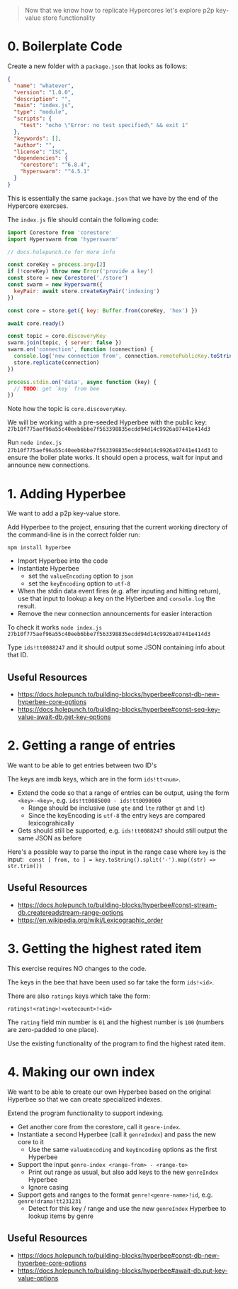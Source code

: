 > Now that we know how to replicate Hypercores let's explore p2p key-value store functionality

# 0. Boilerplate Code

Create a new folder with a `package.json` that looks as follows: 

```json
{
  "name": "whatever",
  "version": "1.0.0",
  "description": "",
  "main": "index.js",
  "type": "module",
  "scripts": {
    "test": "echo \"Error: no test specified\" && exit 1"
  },
  "keywords": [],
  "author": "",
  "license": "ISC",
  "dependencies": {
    "corestore": "^6.8.4",
    "hyperswarm": "^4.5.1"
  }
}
```

This is essentially the same `package.json` that we have by the end of the Hypercore exercses.

The `index.js` file should contain the following code:

```js
import Corestore from 'corestore'
import Hyperswarm from 'hyperswarm'

// docs.holepunch.to for more info

const coreKey = process.argv[2]
if (!coreKey) throw new Error('provide a key')
const store = new Corestore('./store')
const swarm = new Hyperswarm({
  keyPair: await store.createKeyPair('indexing')
})

const core = store.get({ key: Buffer.from(coreKey, 'hex') })

await core.ready()

const topic = core.discoveryKey
swarm.join(topic, { server: false })
swarm.on('connection', function (connection) {
  console.log('new connection from', connection.remotePublicKey.toString('hex'))
  store.replicate(connection)
})

process.stdin.on('data', async function (key) {
  // TODO: get `key` from bee
})
```

Note how the topic is `core.discoveryKey`.

We will be working with a pre-seeded Hyperbee with the public key: `27b10f775aef96a55c40eeb6bbe7f563398835ecdd94d14c9926a07441e414d3`

Run `node index.js 27b10f775aef96a55c40eeb6bbe7f563398835ecdd94d14c9926a07441e414d3` to ensure the boiler plate works. It should open a process, wait for input and announce new connections.


# 1. Adding Hyperbee

We want to add a p2p key-value store. 

Add Hyperbee to the project, ensuring that the current working directory of the command-line is in the correct folder run:

```
npm install hyperbee
```

* Import Hyperbee into the code
* Instantiate Hyperbee
  * set the `valueEncoding` option to `json`
  * set the `keyEncoding` option to `utf-8`
* When the stdin data event fires (e.g. after inputing and hitting return), use that input to lookup a key on the Hyberbee and `console.log` the result.
* Remove the new connection announcements for easier interaction

To check it works `node index.js 27b10f775aef96a55c40eeb6bbe7f563398835ecdd94d14c9926a07441e414d3`

Type `ids!tt0088247` and it should output some JSON containing info about that ID.

## Useful Resources

* https://docs.holepunch.to/building-blocks/hyperbee#const-db-new-hyperbee-core-options
* https://docs.holepunch.to/building-blocks/hyperbee#const-seq-key-value-await-db.get-key-options

# 2. Getting a range of entries

We want to be able to get entries between two ID's

The keys are imdb keys, which are in the form `ids!tt<num>`. 

* Extend the code so that a range of entries can be output, using the form `<key>-<key>`, e.g. `ids!tt0085000 - ids!tt0090000`
  * Range should be inclusive (use `gte` and `lte` rather `gt` and `lt`)
  * Since the keyEncoding is `utf-8` the entry keys are compared lexicograhically 
* Gets should still be supported, e.g. `ids!tt0088247` should still output the same JSON as before


Here's a possible way to parse the input in the range case where `key` is the input:
` const [ from, to ] = key.toString().split('-').map((str) => str.trim())`

## Useful Resources

* https://docs.holepunch.to/building-blocks/hyperbee#const-stream-db.createreadstream-range-options
* https://en.wikipedia.org/wiki/Lexicographic_order


# 3. Getting the highest rated item

This exercise requires NO changes to the code. 

The keys in the bee that have been used so far take the form `ids!<id>`. 

There are also `ratings` keys which take the form: 

```
ratings!<rating>!<votecount>!<id>
```

The `rating` field min number is `01` and the highest number is `100`
(numbers are zero-padded to one place).

Use the existing functionality of the program to find the highest rated item.

# 4. Making our own index

We want to be able to create our own Hyperbee based on the original Hyperbee so that we can create specialized indexes.

Extend the program functionality to support indexing. 

* Get another core from the corestore, call it `genre-index`.
* Instantiate a second Hyperbee (call it `genreIndex`) and pass the new core to it
  * Use the same `valueEncoding` and `keyEncoding` options as the first Hyperbee
* Support the input `genre-index <range-from> - <range-to>`
  * Print out range as usual, but also add keys to the new `genreIndex` Hyperbee
  * Ignore casing
* Support gets and ranges to the format `genre!<genre-name>!id`, e.g. `genre!drama!tt231231`
  * Detect for this key / range and use the new `genreIndex` Hyperbee to lookup items by genre
  

## Useful Resources

* https://docs.holepunch.to/building-blocks/hyperbee#const-db-new-hyperbee-core-options
* https://docs.holepunch.to/building-blocks/hyperbee#await-db.put-key-value-options